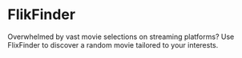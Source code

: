 # FlikFinder
Overwhelmed by vast movie selections on streaming platforms? Use FlixFinder to discover a random movie tailored to your interests.
